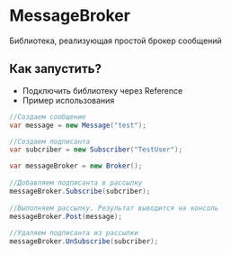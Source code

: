 # MessageBroker
Библиотека, реализующая простой брокер сообщений

Как запустить?
-------------------------------------------------------------
* Подключить библиотеку через Reference
* Пример использования 

```C#
//Создаем сообщение
var message = new Message("test");

//Создаем подписанта
var subcriber = new Subscriber("TestUser");

var messageBroker = new Broker();
 
//Добавляем подписанта в рассылку
messageBroker.Subscribe(subcriber);
 
//Выполняем рассылку. Результат выводится на консоль
messageBroker.Post(message);
 
//Удаляем подписанта из рассылки
messageBroker.UnSubscribe(subcriber);
 
```
